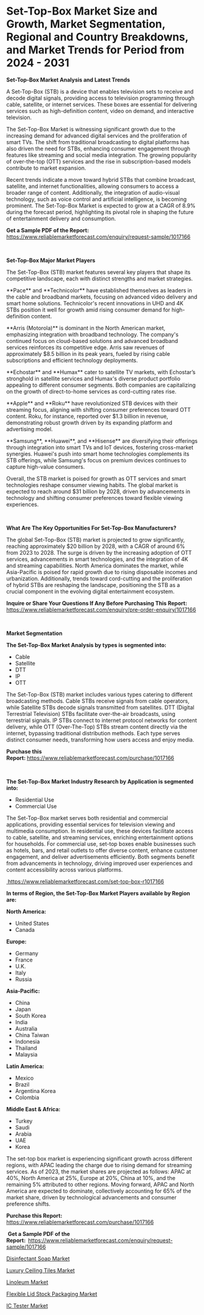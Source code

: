 <p><h1>Set-Top-Box Market Size and Growth, Market Segmentation, Regional and Country Breakdowns, and Market Trends for Period from 2024 -  2031</h1></p><p><strong>Set-Top-Box Market Analysis and Latest Trends</strong></p>
<p><p>A Set-Top-Box (STB) is a device that enables television sets to receive and decode digital signals, providing access to television programming through cable, satellite, or internet services. These boxes are essential for delivering services such as high-definition content, video on demand, and interactive television. </p><p>The Set-Top-Box Market is witnessing significant growth due to the increasing demand for advanced digital services and the proliferation of smart TVs. The shift from traditional broadcasting to digital platforms has also driven the need for STBs, enhancing consumer engagement through features like streaming and social media integration. The growing popularity of over-the-top (OTT) services and the rise in subscription-based models contribute to market expansion. </p><p>Recent trends indicate a move toward hybrid STBs that combine broadcast, satellite, and internet functionalities, allowing consumers to access a broader range of content. Additionally, the integration of audio-visual technology, such as voice control and artificial intelligence, is becoming prominent. The Set-Top-Box Market is expected to grow at a CAGR of 8.9% during the forecast period, highlighting its pivotal role in shaping the future of entertainment delivery and consumption.</p></p>
<p><strong>Get a Sample PDF of the Report:&nbsp;</strong> <a href="https://www.reliablemarketforecast.com/enquiry/request-sample/1017166">https://www.reliablemarketforecast.com/enquiry/request-sample/1017166</a></p>
<p>&nbsp;</p>
<p><strong>Set-Top-Box Major Market Players</strong></p>
<p><p>The Set-Top-Box (STB) market features several key players that shape its competitive landscape, each with distinct strengths and market strategies. </p><p>**Pace** and **Technicolor** have established themselves as leaders in the cable and broadband markets, focusing on advanced video delivery and smart home solutions. Technicolor's recent innovations in UHD and 4K STBs position it well for growth amid rising consumer demand for high-definition content.</p><p>**Arris (Motorola)** is dominant in the North American market, emphasizing integration with broadband technology. The company's continued focus on cloud-based solutions and advanced broadband services reinforces its competitive edge. Arris saw revenues of approximately $8.5 billion in its peak years, fueled by rising cable subscriptions and efficient technology deployments.</p><p>**Echostar** and **Humax** cater to satellite TV markets, with Echostar’s stronghold in satellite services and Humax's diverse product portfolio appealing to different consumer segments. Both companies are capitalizing on the growth of direct-to-home services as cord-cutting rates rise.</p><p>**Apple** and **Roku** have revolutionized STB devices with their streaming focus, aligning with shifting consumer preferences toward OTT content. Roku, for instance, reported over $1.3 billion in revenue, demonstrating robust growth driven by its expanding platform and advertising model.</p><p>**Samsung**, **Huawei**, and **Hisense** are diversifying their offerings through integration into smart TVs and IoT devices, fostering cross-market synergies. Huawei's push into smart home technologies complements its STB offerings, while Samsung's focus on premium devices continues to capture high-value consumers.</p><p>Overall, the STB market is poised for growth as OTT services and smart technologies reshape consumer viewing habits. The global market is expected to reach around $31 billion by 2028, driven by advancements in technology and shifting consumer preferences toward flexible viewing experiences.</p></p>
<p>&nbsp;</p>
<p><strong>What Are The Key Opportunities For Set-Top-Box Manufacturers?</strong></p>
<p><p>The global Set-Top-Box (STB) market is projected to grow significantly, reaching approximately $20 billion by 2028, with a CAGR of around 6% from 2023 to 2028. The surge is driven by the increasing adoption of OTT services, advancements in smart technologies, and the integration of 4K and streaming capabilities. North America dominates the market, while Asia-Pacific is poised for rapid growth due to rising disposable incomes and urbanization. Additionally, trends toward cord-cutting and the proliferation of hybrid STBs are reshaping the landscape, positioning the STB as a crucial component in the evolving digital entertainment ecosystem.</p></p>
<p><strong>Inquire or Share Your Questions If Any Before Purchasing This Report:</strong> <a href="https://www.reliablemarketforecast.com/enquiry/pre-order-enquiry/1017166">https://www.reliablemarketforecast.com/enquiry/pre-order-enquiry/1017166</a></p>
<p>&nbsp;</p>
<p><strong>Market Segmentation</strong></p>
<p><strong>The Set-Top-Box Market Analysis by types is segmented into:</strong></p>
<p><ul><li>Cable</li><li>Satellite</li><li>DTT</li><li>IP</li><li>OTT</li></ul></p>
<p><p>The Set-Top-Box (STB) market includes various types catering to different broadcasting methods. Cable STBs receive signals from cable operators, while Satellite STBs decode signals transmitted from satellites. DTT (Digital Terrestrial Television) STBs facilitate over-the-air broadcasts, using terrestrial signals. IP STBs connect to internet protocol networks for content delivery, while OTT (Over-The-Top) STBs stream content directly via the internet, bypassing traditional distribution methods. Each type serves distinct consumer needs, transforming how users access and enjoy media.</p></p>
<p><strong>Purchase this Report:&nbsp;</strong><a href="https://www.reliablemarketforecast.com/purchase/1017166">https://www.reliablemarketforecast.com/purchase/1017166</a></p>
<p>&nbsp;</p>
<p><strong>The Set-Top-Box Market Industry Research by Application is segmented into:</strong></p>
<p><ul><li>Residential Use</li><li>Commercial Use</li></ul></p>
<p><p>The Set-Top-Box market serves both residential and commercial applications, providing essential services for television viewing and multimedia consumption. In residential use, these devices facilitate access to cable, satellite, and streaming services, enriching entertainment options for households. For commercial use, set-top boxes enable businesses such as hotels, bars, and retail outlets to offer diverse content, enhance customer engagement, and deliver advertisements efficiently. Both segments benefit from advancements in technology, driving improved user experiences and content accessibility across various platforms.</p></p>
<p><a href="https://www.reliablemarketforecast.com/set-top-box-r1017166">&nbsp;https://www.reliablemarketforecast.com/set-top-box-r1017166</a></p>
<p><strong>In terms of Region, the Set-Top-Box Market Players available by Region are:</strong></p>
<p>
    <p> <strong> North America: </strong>
        <ul>
            <li>United States</li>
            <li>Canada</li>
        </ul>
        </p> 
    <p> <strong> Europe: </strong>
        <ul>
            <li>Germany</li>
            <li>France</li>
            <li>U.K.</li>
            <li>Italy</li>
            <li>Russia</li>
        </ul>
        </p> 
    <p> <strong> Asia-Pacific: </strong>
        <ul>
            <li>China</li>
            <li>Japan</li>
            <li>South Korea</li>
            <li>India</li>
            <li>Australia</li>
            <li>China Taiwan</li>
            <li>Indonesia</li>
            <li>Thailand</li>
            <li>Malaysia</li>
        </ul>
        </p> 
    <p> <strong> Latin America: </strong>
        <ul>
            <li>Mexico</li>
            <li>Brazil</li>
            <li>Argentina Korea</li>
            <li>Colombia</li>
        </ul>
        </p> 
    <p> <strong> Middle East & Africa: </strong>
        <ul>
            <li>Turkey</li>
            <li>Saudi</li>
            <li>Arabia</li>
            <li>UAE</li>
            <li>Korea</li>
        </ul>
    </p>
    </p>
<p><p>The set-top box market is experiencing significant growth across different regions, with APAC leading the charge due to rising demand for streaming services. As of 2023, the market shares are projected as follows: APAC at 40%, North America at 25%, Europe at 20%, China at 10%, and the remaining 5% attributed to other regions. Moving forward, APAC and North America are expected to dominate, collectively accounting for 65% of the market share, driven by technological advancements and consumer preference shifts.</p></p>
<p><strong>Purchase this Report: </strong><a href="https://www.reliablemarketforecast.com/purchase/1017166">https://www.reliablemarketforecast.com/purchase/1017166</a></p>
<p>&nbsp;<strong>Get a Sample PDF of the Report:&nbsp;&nbsp;</strong><a href="https://www.reliablemarketforecast.com/enquiry/request-sample/1017166">https://www.reliablemarketforecast.com/enquiry/request-sample/1017166</a></p>
<p><strong></strong></p>
<p><p><a href="https://www.linkedin.com/pulse/disinfectant-soap-market-global-trends-forecast-2024-2031-6rqle?trackingId=%2FeF5Rg4mT3%2BdDoFKWLPEqg%3D%3D">Disinfectant Soap Market</a></p><p><a href="https://medium.com/@irwingibson2023/the-market-for-luxury-ceiling-tiles-market-is-examined-in-this-report-along-with-the-factors-93bcf3f67166">Luxury Ceiling Tiles Market</a></p><p><a href="https://medium.com/@irwingibson2023/this-linoleum-market-research-report-evaluates-the-key-market-trends-drivers-and-affecting-31729992fed5">Linoleum Market</a></p><p><a href="https://issuu.com/reportprime-2/docs/flexible-lid-stock-packaging-market_d126e8cbe5f5ab">Flexible Lid Stock Packaging Market</a></p><p><a href="https://github.com/sofayahoo2023/Market-Research-Report-List-6/blob/main/ic-tester-market.md">IC Tester Market</a></p></p>